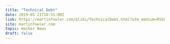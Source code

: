```yaml
---
title: "Technical Debt"
date: 2019-05-21T16:51:00Z
link: https://martinfowler.com/bliki/TechnicalDebt.html?utm_medium=RSS&utm_source=hune
site: martinfowler.com
topic: Hacker News
draft: false
---
```

